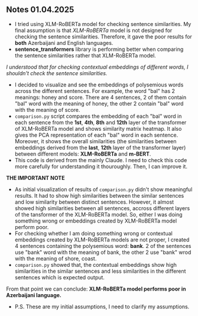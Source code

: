 ## Notes 01.04.2025
* I tried using XLM-RoBERTa model for checking sentence similarities. My final assumption is that _XLM-RoBERTa_ model is not designed for checking the sentence similarities. Therefore, it gave the poor results for **both** Azerbaijani and English languages.
* **sentence_transformers** library is performing better when comparing the sentence similarities rather that XLM-RoBERTa model. 

_I understood that for checking contextual embeddings of different words, I shouldn't check the sentence similarities._

* I decided to visualize and see the embeddings of polysemious words across the different sentences. For example, the word "bal" has 2 meanings: honey and score. There are 4 sentences, 2 of them contain "bal" word with the meaning of honey, the other 2 contain "bal" word with the meaning of score. 
* `comparison.py` script compares the embedding of each "bal" word in each sentence from the **1st**, **4th**, **8th** and **12th** layer of the transformer of XLM-RoBERTa model and shows similarity matrix heatmap. It also gives the PCA representation of each "bal" word in each sentence. Moreover, it shows the overall similarities (the similarities between embeddings derived from the **last**, **12th** layer of the transformer layer) between different models: **XLM-RoBERTa** and **m-BERT**. 
* This code is derived from the mainly Claude. I need to check this code more carefully for understanding it thouroughly. Then, I can improve it. 

**THE IMPORTANT NOTE**
* As initial visualization of results of `comparison.py` didn't show meaningful results. It had to show high similarities between the similar sentences and low similarity between distinct sentences. However, it almost showed high similarities between all sentences, accross different layers of the tansformer of the XLM-RoBERTa model. So, either I was doing something wrong or embeddings created by XLM-RoBERTa model perform poor. 
* For checking whether I am doing something wrong or contextual embeddings created by XLM-RoBERTa models are not proper, I created 4 sentences containing the polysemious word: **bank**. 2 of the sentences use "bank" word with the meaning of bank, the other 2 use "bank" wrod with the meaning of shore, coast. 
* `comparison.py` showed that, the contextual embeddings show high similarities in the similar sentences and less similarities in the different sentences which is expected output. 

From that point we can conclude:
**XLM-RoBERTa model performs poor in Azerbaijani language.**

* P.S. These are my initial assumptions, I need to clarify my assumptions. 